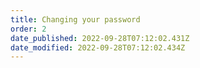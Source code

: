 ```yaml
---
title: Changing your password
order: 2
date_published: 2022-09-28T07:12:02.431Z
date_modified: 2022-09-28T07:12:02.434Z
---
```

